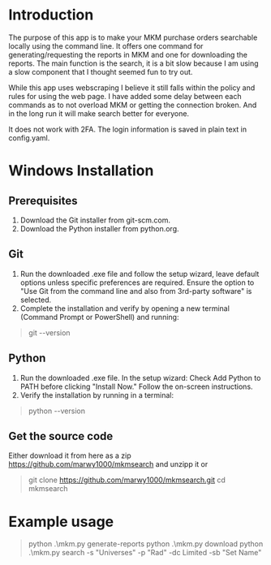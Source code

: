 # Introduction
The purpose of this app is to make your MKM purchase orders searchable locally using the command line. It offers one command for generating/requesting the reports in MKM and one for downloading the reports. The main function is the search, it is a bit slow because I am using a slow component that I thought seemed fun to try out. 

While this app uses webscraping I believe it still falls within the policy and rules for using the web page. I have added some delay between each commands as to not overload MKM or getting the connection broken. And in the long run it will make search better for everyone. 

It does not work with 2FA. The login information is saved in plain text in config.yaml. 

# Windows Installation
## Prerequisites
1. Download the Git installer from git-scm.com.
2. Download the Python installer from python.org.

## Git
1. Run the downloaded .exe file and follow the setup wizard, leave default options unless specific preferences are required. Ensure the option to "Use Git from the command line and also from 3rd-party software" is selected.
2. Complete the installation and verify by opening a new terminal (Command Prompt or PowerShell) and running:

> git --version

## Python
1. Run the downloaded .exe file. In the setup wizard: Check Add Python to PATH before clicking "Install Now." Follow the on-screen instructions.
2. Verify the installation by running in a terminal:

> python --version

## Get the source code
Either download it from here as a zip https://github.com/marwy1000/mkmsearch and unzipp it or
> git clone https://github.com/marwy1000/mkmsearch.git
> cd mkmsearch

# Example usage
> python .\mkm.py generate-reports
> python .\mkm.py download
> python .\mkm.py search -s "Universes" -p "Rad" -dc Limited -sb "Set Name"
